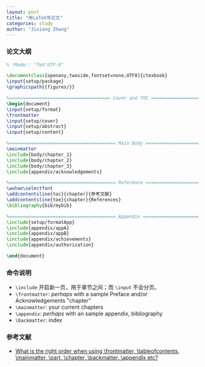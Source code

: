 ```yaml
---
layout: post
title: "用LaTeX写论文"
categories: study
author: "Jixiang Zhang"
---
```


### 论文大纲

```latex
% !Mode:: "TeX:UTF-8"

\documentclass[openany,twoside,fontset=none,UTF8]{ctexbook}
\input{setup/package}
\graphicspath{{figures/}}

%===================================== Cover and TOC =====================================
\begin{document}
\input{setup/format}
\frontmatter
\input{setup/cover}
\input{setup/abstract}
\input{setup/content}

%======================================= Main Body =======================================
\mainmatter
\include{body/chapter_1}
\include{body/chapter_2}
\include{body/chapter_3}
\include{appendix/acknowledgements}

%======================================= Reference =======================================
\wuhao\selectfont
\addcontentsline{toc}{chapter}{参考文献}
\addcontentsline{toe}{chapter}{References}
\bibliography{bib/mybib}

%======================================= Appendix ========================================
\include{setup/formatApp}
\include{appendix/appA}
\include{appendix/appB}
\include{appendix/achievements}
\include{appendix/authorization}

\end{document}
```

### 命令说明

- `\include` 开启新一页，用于章节之间；而 `\input` 不会分页。
- `\frontmatter`: *perhaps* with a sample Preface and/or Acknowledgements "chapter"
- `\mainmatter`: your current chapters
- `\appendix`: *perhaps* with an sample appendix, bibliography
- `\backmatter`: index


### 参考文献

- [What is the right order when using \frontmatter, \tableofcontents, \mainmatter, \part, \chapter, \backmatter, \appendix etc?](https://tex.stackexchange.com/questions/20538/what-is-the-right-order-when-using-frontmatter-tableofcontents-mainmatter)